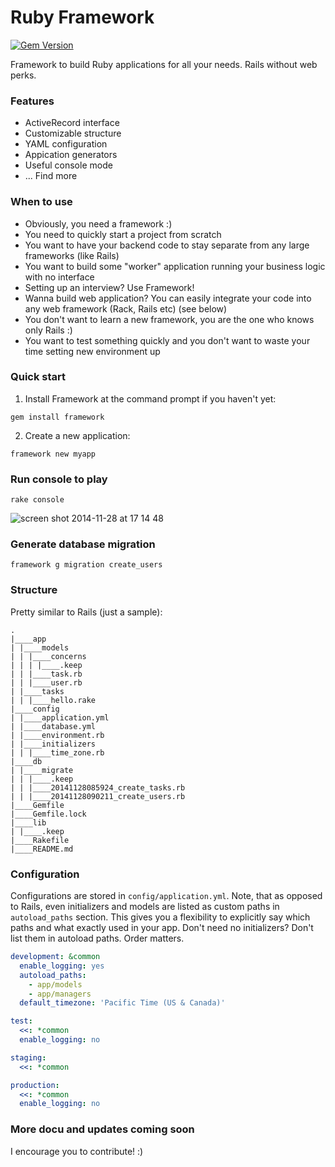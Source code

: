 Ruby Framework
=========

[![Gem Version](https://badge.fury.io/rb/framework.svg)](http://badge.fury.io/rb/framework)

Framework to build Ruby applications for all your needs. Rails without web perks.

### Features

- ActiveRecord interface
- Customizable structure
- YAML configuration
- Appication generators
- Useful console mode
- ... Find more

### When to use

- Obviously, you need a framework :)
- You need to quickly start a project from scratch 
- You want to have your backend code to stay separate from any large frameworks (like Rails)
- You want to build some "worker" application running your business logic with no interface
- Setting up an interview? Use Framework!
- Wanna build web application? You can easily integrate your code into any web framework (Rack, Rails etc) (see below)
- You don't want to learn a new framework, you are the one who knows only Rails :)
- You want to test something quickly and you don't want to waste your time setting new environment up

### Quick start

1) Install Framework at the command prompt if you haven't yet:

```shell
gem install framework
```

2) Create a new application:

```shell
framework new myapp
```

### Run console to play

```shell
rake console
```

![screen shot 2014-11-28 at 17 14 48](https://cloud.githubusercontent.com/assets/370635/5226522/dcfbdc42-7719-11e4-9af9-602d1e68e0fa.png)

### Generate database migration

```shell
framework g migration create_users
```

### Structure

Pretty similar to Rails (just a sample):

```
.
|____app
| |____models
| | |____concerns
| | | |____.keep
| | |____task.rb
| | |____user.rb
| |____tasks
| | |____hello.rake
|____config
| |____application.yml
| |____database.yml
| |____environment.rb
| |____initializers
| | |____time_zone.rb
|____db
| |____migrate
| | |____.keep
| | |____20141128085924_create_tasks.rb
| | |____20141128090211_create_users.rb
|____Gemfile
|____Gemfile.lock
|____lib
| |____.keep
|____Rakefile
|____README.md
```

### Configuration

Configurations are stored in `config/application.yml`. Note, that as opposed to Rails, even initializers and models are listed as custom paths in `autoload_paths` section. This gives you a flexibility to explicitly say which paths and what exactly used in your app. Don't need no initializers? Don't list them in autoload paths. Order matters.

```yaml
development: &common
  enable_logging: yes
  autoload_paths:
    - app/models
    - app/managers
  default_timezone: 'Pacific Time (US & Canada)'

test:
  <<: *common
  enable_logging: no

staging:
  <<: *common

production:
  <<: *common
  enable_logging: no
```

### More docu and updates coming soon

I encourage you to contribute! :)
